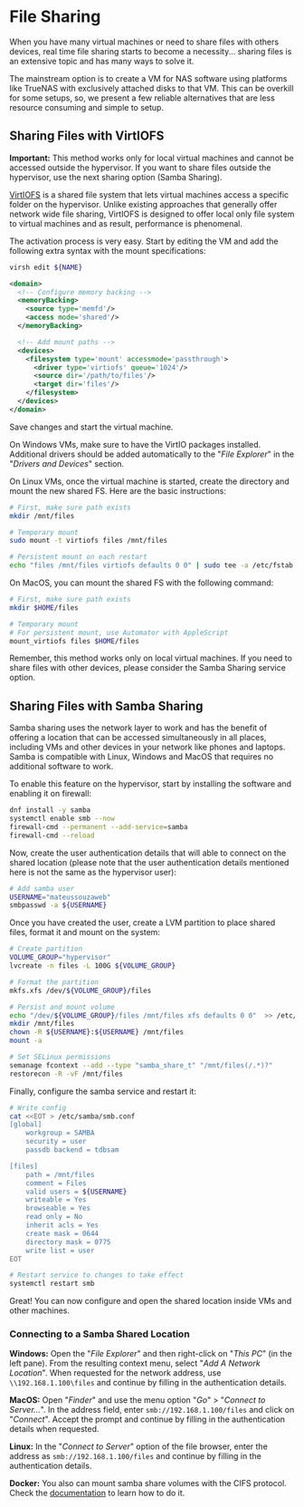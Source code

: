# File Sharing

When you have many virtual machines or need to share files with others devices, real time file sharing starts to become a necessity... sharing files is an extensive topic and has many ways to solve it.

The mainstream option is to create a VM for NAS software using platforms like TrueNAS with exclusively attached disks to that VM. This can be overkill for some setups, so, we present a few reliable alternatives that are less resource consuming and simple to setup.

## Sharing Files with VirtIOFS

**Important:** This method works only for local virtual machines and cannot be accessed outside the hypervisor. If you want to share files outside the hypervisor, use the next sharing option (Samba Sharing).

[VirtIOFS](https://virtio-fs.gitlab.io/) is a shared file system that lets virtual machines access a specific folder on the hypervisor. Unlike existing approaches that generally offer network wide file sharing, VirtIOFS is designed to offer local only file system to virtual machines and as result, performance is phenomenal.

The activation process is very easy. Start by editing the VM and add the following extra syntax with the mount specifications:

```bash
virsh edit ${NAME}
```

```xml
<domain>
  <!-- Configure memory backing -->
  <memoryBacking>
    <source type='memfd'/>
    <access mode='shared'/>
  </memoryBacking>

  <!-- Add mount paths -->
  <devices>
    <filesystem type='mount' accessmode='passthrough'>
      <driver type='virtiofs' queue='1024'/>
      <source dir='/path/to/files'/>
      <target dir='files'/>
    </filesystem>
  </devices>
</domain>
```

Save changes and start the virtual machine. 

On Windows VMs, make sure to have the VirtIO packages installed. Additional drivers should be added automatically to the "*File Explorer*" in the "*Drivers and Devices*" section.

On Linux VMs, once the virtual machine is started, create the directory and mount the new shared FS. Here are the basic instructions:

```bash
# First, make sure path exists
mkdir /mnt/files

# Temporary mount
sudo mount -t virtiofs files /mnt/files

# Persistent mount on each restart
echo "files /mnt/files virtiofs defaults 0 0" | sudo tee -a /etc/fstab
```

On MacOS, you can mount the shared FS with the following command:

```bash
# First, make sure path exists
mkdir $HOME/files

# Temporary mount
# For persistent mount, use Automator with AppleScript 
mount_virtiofs files $HOME/files
```

Remember, this method works only on local virtual machines. If you need to share files with other devices, please consider the Samba Sharing service option.

## Sharing Files with Samba Sharing

Samba sharing uses the network layer to work and has the benefit of offering a location that can be accessed simultaneously in all places, including VMs and other devices in your network like phones and laptops. Samba is compatible with Linux, Windows and MacOS that requires no additional software to work. 

To enable this feature on the hypervisor, start by installing the software and enabling it on firewall:

```bash
dnf install -y samba
systemctl enable smb --now
firewall-cmd --permanent --add-service=samba
firewall-cmd --reload
```

Now, create the user authentication details that will able to connect on the shared location (please note that the user authentication details mentioned here is not the same as the hypervisor user):

```bash
# Add samba user
USERNAME="mateussouzaweb"
smbpasswd -a ${USERNAME}
```

Once you have created the user, create a LVM partition to place shared files, format it and mount on the system:

```bash
# Create partition
VOLUME_GROUP="hypervisor"
lvcreate -n files -L 100G ${VOLUME_GROUP}

# Format the partition
mkfs.xfs /dev/${VOLUME_GROUP}/files

# Persist and mount volume
echo "/dev/${VOLUME_GROUP}/files /mnt/files xfs defaults 0 0"  >> /etc/fstab
mkdir /mnt/files
chown -R ${USERNAME}:${USERNAME} /mnt/files
mount -a

# Set SELinux permissions
semanage fcontext --add --type "samba_share_t" "/mnt/files(/.*)?"
restorecon -R -vF /mnt/files
```

Finally, configure the samba service and restart it:

```bash
# Write config
cat <<EOT > /etc/samba/smb.conf
[global]
    workgroup = SAMBA
    security = user
    passdb backend = tdbsam

[files]
    path = /mnt/files
    comment = Files
    valid users = ${USERNAME}
    writeable = Yes
    browseable = Yes
    read only = No
    inherit acls = Yes
    create mask = 0644
    directory mask = 0775
    write list = user
EOT

# Restart service to changes to take effect
systemctl restart smb
```

Great! You can now configure and open the shared location inside VMs and other machines.

### Connecting to a Samba Shared Location

**Windows:** Open the "*File Explorer*" and then right-click on "*This PC*" (in the left pane). From the resulting context menu, select "*Add A Network Location*". When requested for the network address, use ``\\192.168.1.100\files`` and continue by filling in the authentication details.

**MacOS:** Open "*Finder*" and use the menu option "*Go*" > "*Connect to Server...*". In the address field, enter ``smb://192.168.1.100/files`` and click on "*Connect*". Accept the prompt and continue by filling in the authentication details when requested.

**Linux:** In the "*Connect to Server*" option of the file browser, enter the address as ``smb://192.168.1.100/files`` and continue by filling in the authentication details.

**Docker:** You also can mount samba share volumes with the CIFS protocol. Check the [documentation](https://docs.docker.com/storage/volumes/#create-cifssamba-volumes) to learn how to do it.
